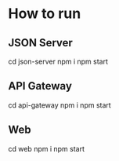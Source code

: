 # How to run

## JSON Server

cd json-server
npm i
npm start

## API Gateway

cd api-gateway
npm i
npm start

## Web

cd web
npm i
npm start
